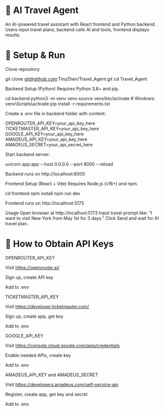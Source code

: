 # 🧠 AI Travel Agent
An AI-powered travel assistant with React frontend and Python backend.
Users input travel plans, backend calls AI and tools, frontend displays results.

# 🚀 Setup & Run
Clone repository

git clone git@github.com:TinyZhen/Travel_Agent.git
cd Travel_Agent

Backend Setup (Python)
Requires Python 3.8+ and pip.

cd backend
python3 -m venv venv
source venv/bin/activate # Windows: venv\Scripts\activate
pip install -r requirements.txt

Create a .env file in backend folder with content:

OPENROUTER_API_KEY=your_api_key_here
TICKETMASTER_API_KEY=your_api_key_here
GOOGLE_API_KEY=your_api_key_here
AMADEUS_API_KEY=your_api_key_here
AMADEUS_SECRET=your_api_secret_here

Start backend server:

uvicorn app:app --host 0.0.0.0 --port 8000 --reload

Backend runs on http://localhost:8000

Frontend Setup (React + Vite)
Requires Node.js (v16+) and npm.

cd frontend
npm install
npm run dev

Frontend runs on http://localhost:5173

Usage
Open browser at http://localhost:5173
Input travel prompt like: "I want to visit New York from May 1st for 3 days."
Click Send and wait for AI travel plan.

# 🔑 How to Obtain API Keys
OPENROUTER_API_KEY

Visit https://openrouter.ai/

Sign up, create API key

Add to .env

TICKETMASTER_API_KEY

Visit https://developer.ticketmaster.com/

Sign up, create app, get key

Add to .env

GOOGLE_API_KEY

Visit https://console.cloud.google.com/apis/credentials

Enable needed APIs, create key

Add to .env

AMADEUS_API_KEY and AMADEUS_SECRET

Visit https://developers.amadeus.com/self-service-api

Register, create app, get key and secret

Add to .env
